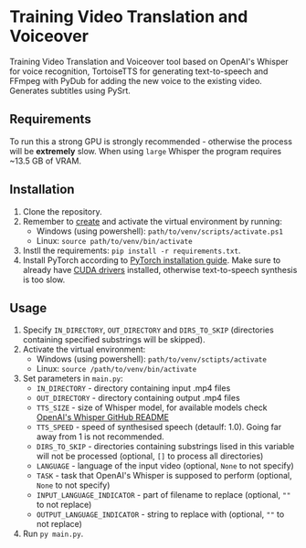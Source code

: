 # Training Video Translation and Voiceover

Training Video Translation and Voiceover tool based on OpenAI's Whisper for voice recognition, TortoiseTTS for generating text-to-speech and FFmpeg with PyDub for adding the new voice to the existing video. Generates subtitles using PySrt.

## Requirements

To run this a strong GPU is strongly recommended - otherwise the process will be **extremely** slow. When using `large` Whisper the program requires ~13.5 GB of VRAM.

## Installation

1. Clone the repository.
2. Remember to [create](https://docs.python.org/3/library/venv.html#creating-virtual-environments) and activate the virtual environment by running:
    * Windows (using powershell): `path/to/venv/scripts/activate.ps1`
    * Linux: `source path/to/venv/bin/activate`
3. Instll the requirements: `pip install -r requirements.txt`.
4. Install PyTorch according to [PyTorch installation guide](https://pytorch.org/get-started/locally/). Make sure to already have [CUDA drivers](https://developer.nvidia.com/cuda-downloads) installed, otherwise text-to-speech synthesis is too slow.


## Usage

1. Specify `IN_DIRECTORY`, `OUT_DIRECTORY` and `DIRS_TO_SKIP` (directories containing specified substrings will be skipped).
2. Activate the virtual environment:
    * Windows (using powershell): `path/to/venv/sctipts/activate`
    * Linux: `source /path/to/venv/bin/activate`
3. Set parameters in `main.py`:
    * `IN_DIRECTORY` - directory containing input .mp4 files
    * `OUT_DIRECTORY` - directory containing output .mp4 files
    * `TTS_SIZE` - size of Whisper model, for available models check [OpenAI's Whisper GitHub README](https://github.com/openai/whisper#available-models-and-languages)
    * `TTS_SPEED` - speed of synthesised speech (detaulf: 1.0). Going far away from 1 is not recommended.
    * `DIRS_TO_SKIP` - directories containing substrings lised in this variable will not be processed (optional, `[]` to process all directories)
    * `LANGUAGE` - language of the input video (optional, `None` to not specify)
    * `TASK` - task that OpenAI's Whisper is supposed to perform (optional, `None` to not specify)
    * `INPUT_LANGUAGE_INDICATOR` - part of filename to replace (optional, `""` to not replace)
    * `OUTPUT_LANGUAGE_INDICATOR` - string to replace with (optional, `""` to not replace)
4. Run `py main.py`.
